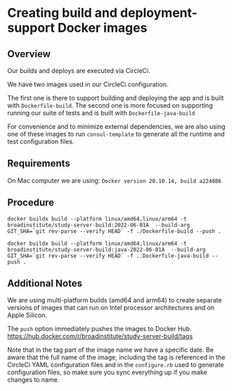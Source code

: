 # Creating build and deployment-support Docker images

## Overview
Our builds and deploys are executed via CircleCi.

We have two images used in our CircleCi configuration.

The first one is there to support building and deploying the app and is built with `Dockerfile-build`.
The second one is more focused on supporting running our suite of tests and is built with `Dockerfile-java-build`

For convenience and to minimize external dependencies, we are also using one of these images to run `consul-template`
to generate all the runtime and test configuration files.


## Requirements
On Mac computer we are using:
`Docker version 20.10.14, build a224086`

## Procedure

``docker buildx build --platform linux/amd64,linux/arm64 -t broadinstitute/study-server-build:2022-06-01A  --build-arg GIT_SHA=`git rev-parse --verify HEAD` -f ./Dockerfile-build --push .
``

``docker buildx build --platform linux/amd64,linux/arm64 -t broadinstitute/study-server-build:java-2022-06-01A  --build-arg GIT_SHA=`git rev-parse --verify HEAD` -f ..Dockerfile-java-build --push .``

## Additional Notes
We are using multi-platform builds (amd64 and arm64) to create separate versions of images that can run on Intel 
processor architectures and on Apple Silicon.

The `push` option immediately pushes the images to Docker Hub. https://hub.docker.com/r/broadinstitute/study-server-build/tags

Note that in the tag part of the image name we have a specific date. Be aware that the full name of the image, including the tag is referenced
in the CircleCi YAML configuration files and in the `configure.rb` used to generate configuration files, so make sure you sync everything up if
you make changes to name.